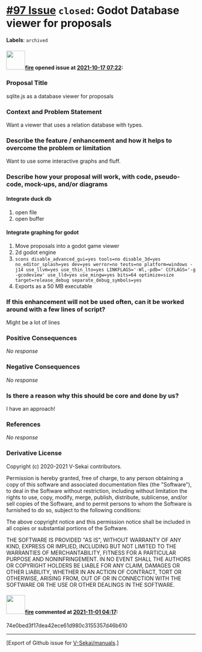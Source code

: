# [\#97 Issue](https://github.com/V-Sekai/manuals/issues/97) `closed`: Godot Database viewer for proposals
**Labels**: `archived`


#### <img src="https://avatars.githubusercontent.com/u/32321?u=c2e06a3d2b49a467aa907e54aa259516440267cc&v=4" width="50">[fire](https://github.com/fire) opened issue at [2021-10-17 07:22](https://github.com/V-Sekai/manuals/issues/97):

### Proposal Title

sqlite.js as a database viewer for proposals

### Context and Problem Statement

Want a viewer that uses a relation database with types.

### Describe the feature / enhancement and how it helps to overcome the problem or limitation

Want to use some interactive graphs and fluff.

### Describe how your proposal will work, with code, pseudo-code, mock-ups, and/or diagrams


#### Integrate duck db

1. open file
2. open buffer

#### Integrate graphing for godot
1. Move proposals into a godot game viewer
1. 2d godot engine
1. `scons disable_advanced_gui=yes tools=no disable_3d=yes no_editor_splash=yes dev=yes werror=no tests=no platform=windows -j14 use_llvm=yes use_thin_lto=yes LINKFLAGS='-Wl,-pdb=' CCFLAGS='-g -gcodeview' use_lld=yes use_mingw=yes bits=64 optimize=size target=release_debug separate_debug_symbols=yes`
2. Exports as a 50 MB executable

### If this enhancement will not be used often, can it be worked around with a few lines of script?

Might be a lot of lines

### Positive Consequences

_No response_

### Negative Consequences

_No response_

### Is there a reason why this should be core and done by us?

I have an approach!

### References

_No response_

### Derivative License

Copyright (c) 2020-2021 V-Sekai contributors.

Permission is hereby granted, free of charge, to any person obtaining a copy
of this software and associated documentation files (the "Software"), to deal
in the Software without restriction, including without limitation the rights
to use, copy, modify, merge, publish, distribute, sublicense, and/or sell
copies of the Software, and to permit persons to whom the Software is
furnished to do so, subject to the following conditions:

The above copyright notice and this permission notice shall be included in all
copies or substantial portions of the Software.

THE SOFTWARE IS PROVIDED "AS IS", WITHOUT WARRANTY OF ANY KIND, EXPRESS OR
IMPLIED, INCLUDING BUT NOT LIMITED TO THE WARRANTIES OF MERCHANTABILITY,
FITNESS FOR A PARTICULAR PURPOSE AND NONINFRINGEMENT. IN NO EVENT SHALL THE
AUTHORS OR COPYRIGHT HOLDERS BE LIABLE FOR ANY CLAIM, DAMAGES OR OTHER
LIABILITY, WHETHER IN AN ACTION OF CONTRACT, TORT OR OTHERWISE, ARISING FROM,
OUT OF OR IN CONNECTION WITH THE SOFTWARE OR THE USE OR OTHER DEALINGS IN THE
SOFTWARE.


#### <img src="https://avatars.githubusercontent.com/u/32321?u=c2e06a3d2b49a467aa907e54aa259516440267cc&v=4" width="50">[fire](https://github.com/fire) commented at [2021-11-01 04:17](https://github.com/V-Sekai/manuals/issues/97#issuecomment-955915222):

74e0bed3f17dea42ece61d980c3155357d46b610


-------------------------------------------------------------------------------



[Export of Github issue for [V-Sekai/manuals](https://github.com/V-Sekai/manuals).]
